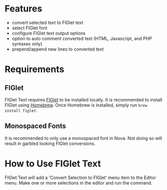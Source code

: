 # Features
- convert selected text to FIGlet text
- select FIGlet font
- configure FIGlet text output options
- option to auto comment converted text (HTML, Javascript, and PHP syntaxes only)
- prepend/append new lines to converted text

# Requirements

## FIGlet
FIGlet Text requires [FIGlet](http://www.figlet.org) to be installed locally. It is recommended to install FIGlet using [Homebrew](https://brew.sh). Once Homebrew is installed, simply run `brew install figlet`.

## Monospaced Fonts
It is recommended to only use a monospaced font in Nova. Not doing so will result in garbled looking FIGlet conversions.

# How to Use FIGlet Text
FIGlet Text will add a 'Convert Selection to FIGlet' menu item to the Editor menu. Make one or more selections in the editor and run the command.

